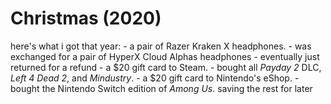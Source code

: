 # Christmas (2020)

here's what i got that year:
    - a pair of Razer Kraken X headphones.
      - was exchanged for a pair of HyperX Cloud Alphas headphones
        - eventually just returned for a refund
    - a $20 gift card to Steam.
      - bought all *Payday 2* DLC, *Left 4 Dead 2*, and *Mindustry*.
    - a $20 gift card to Nintendo's eShop.
      - bought the Nintendo Switch edition of *Among Us*. saving the rest for later